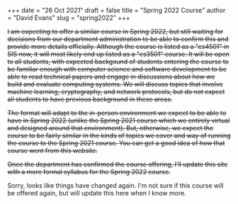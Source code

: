 +++
date = "26 Oct 2021"
draft = false
title = "Spring 2022 Course"
author = "David Evans"
slug = "spring2022"
+++

<strike>
I am expecting to offer a similar course in Spring 2022, but still
waiting for decisions from our department administration to be able to
confirm this and provide more details officially. Although the course
is listed as a "cs4501" in SIS now, it will most likely end up listed
as a "cs3501" course. It will be open to all students, with expected
backgound of students entering the course to be familiar enough with
computer science and software development to be able to read technical
papers and engage in discussions about how we build and evaluate
computing systems. We will discuss topics that involve machine
learning, cryptography, and network protocols, but do not expect all
students to have previous background in these areas.

The format will adapt to the in-person environment we expect to be
able to have in Spring 2022 (unlike the Spring 2021 course which we
entirely virtual and designed around that environment). But,
otherwise, we expect the course to be fairly similar in the kinds of
topics we cover and way of running the course to the Spring 2021
course. You can get a good idea of how that course went from this
website.

Once the department has confirmed the course offering, I'll update
this site with a more formal syllabus for the Spring 2022 course.
</strike>

Sorry, looks like things have changed again. I'm not sure if this
course will be offered again, but will update this here when I know more.